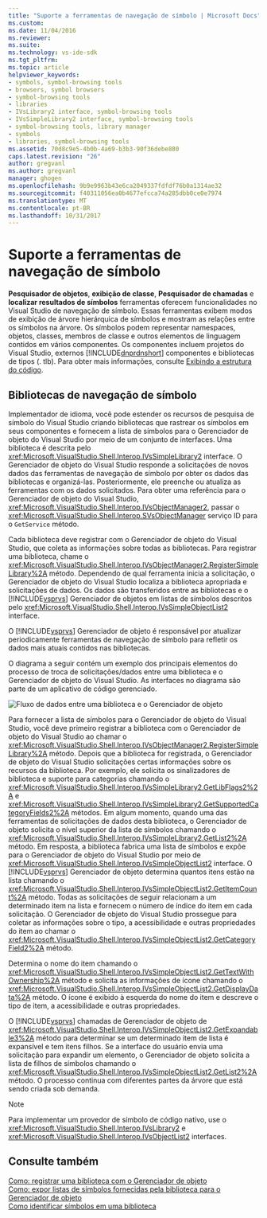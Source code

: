 ```yaml
---
title: "Suporte a ferramentas de navegação de símbolo | Microsoft Docs"
ms.custom: 
ms.date: 11/04/2016
ms.reviewer: 
ms.suite: 
ms.technology: vs-ide-sdk
ms.tgt_pltfrm: 
ms.topic: article
helpviewer_keywords:
- symbols, symbol-browsing tools
- browsers, symbol browsers
- symbol-browsing tools
- libraries
- IVsLibrary2 interface, symbol-browsing tools
- IVsSimpleLibrary2 interface, symbol-browsing tools
- symbol-browsing tools, library manager
- symbols
- libraries, symbol-browsing tools
ms.assetid: 70d8c9e5-4b0b-4a69-b3b3-90f36debe880
caps.latest.revision: "26"
author: gregvanl
ms.author: gregvanl
manager: ghogen
ms.openlocfilehash: 9b9e9963b43e6ca2049337fdfdf76b0a1314ae32
ms.sourcegitcommit: f40311056ea0b4677efcca74a285dbb0ce0e7974
ms.translationtype: MT
ms.contentlocale: pt-BR
ms.lasthandoff: 10/31/2017
---
```

# <a name="supporting-symbol-browsing-tools"></a>Suporte a ferramentas de navegação de símbolo
**Pesquisador de objetos**, **exibição de classe**, **Pesquisador de chamadas** e **localizar resultados de símbolos** ferramentas oferecem funcionalidades no Visual Studio de navegação de símbolo. Essas ferramentas exibem modos de exibição de árvore hierárquica de símbolos e mostram as relações entre os símbolos na árvore. Os símbolos podem representar namespaces, objetos, classes, membros de classe e outros elementos de linguagem contidos em vários componentes. Os componentes incluem projetos do Visual Studio, externos [!INCLUDE[dnprdnshort](../../code-quality/includes/dnprdnshort_md.md)] componentes e bibliotecas de tipos (. tlb). Para obter mais informações, consulte [Exibindo a estrutura do código](../../ide/viewing-the-structure-of-code.md).  
  
## <a name="symbol-browsing-libraries"></a>Bibliotecas de navegação de símbolo  
 Implementador de idioma, você pode estender os recursos de pesquisa de símbolo do Visual Studio criando bibliotecas que rastrear os símbolos em seus componentes e fornecem a lista de símbolos para o Gerenciador de objeto do Visual Studio por meio de um conjunto de interfaces. Uma biblioteca é descrita pelo <xref:Microsoft.VisualStudio.Shell.Interop.IVsSimpleLibrary2> interface. O Gerenciador de objeto do Visual Studio responde a solicitações de novos dados das ferramentas de navegação de símbolo por obter os dados das bibliotecas e organizá-las. Posteriormente, ele preenche ou atualiza as ferramentas com os dados solicitados. Para obter uma referência para o Gerenciador de objeto do Visual Studio, <xref:Microsoft.VisualStudio.Shell.Interop.IVsObjectManager2>, passar o <xref:Microsoft.VisualStudio.Shell.Interop.SVsObjectManager> serviço ID para o `GetService` método.  
  
 Cada biblioteca deve registrar com o Gerenciador de objeto do Visual Studio, que coleta as informações sobre todas as bibliotecas. Para registrar uma biblioteca, chame o <xref:Microsoft.VisualStudio.Shell.Interop.IVsObjectManager2.RegisterSimpleLibrary%2A> método. Dependendo de qual ferramenta inicia a solicitação, o Gerenciador de objeto do Visual Studio localiza a biblioteca apropriada e solicitações de dados. Os dados são transferidos entre as bibliotecas e o [!INCLUDE[vsprvs](../../code-quality/includes/vsprvs_md.md)] Gerenciador de objetos em listas de símbolos descritos pelo <xref:Microsoft.VisualStudio.Shell.Interop.IVsSimpleObjectList2> interface.  
  
 O [!INCLUDE[vsprvs](../../code-quality/includes/vsprvs_md.md)] Gerenciador de objeto é responsável por atualizar periodicamente ferramentas de navegação de símbolo para refletir os dados mais atuais contidos nas bibliotecas.  
  
 O diagrama a seguir contém um exemplo dos principais elementos do processo de troca de solicitações/dados entre uma biblioteca e o Gerenciador de objeto do Visual Studio. As interfaces no diagrama são parte de um aplicativo de código gerenciado.  
  
 ![Fluxo de dados entre uma biblioteca e o Gerenciador de objeto](../../extensibility/internals/media/callbrowserdiagram.gif "CallBrowserDiagram")  
  
 Para fornecer a lista de símbolos para o Gerenciador de objeto do Visual Studio, você deve primeiro registrar a biblioteca com o Gerenciador de objeto do Visual Studio ao chamar o <xref:Microsoft.VisualStudio.Shell.Interop.IVsObjectManager2.RegisterSimpleLibrary%2A> método. Depois que a biblioteca for registrada, o Gerenciador de objeto do Visual Studio solicitações certas informações sobre os recursos da biblioteca. Por exemplo, ele solicita os sinalizadores de biblioteca e suporte para categorias chamando o <xref:Microsoft.VisualStudio.Shell.Interop.IVsSimpleLibrary2.GetLibFlags2%2A> e <xref:Microsoft.VisualStudio.Shell.Interop.IVsSimpleLibrary2.GetSupportedCategoryFields2%2A> métodos. Em algum momento, quando uma das ferramentas de solicitações de dados desta biblioteca, o Gerenciador de objeto solicita o nível superior da lista de símbolos chamando o <xref:Microsoft.VisualStudio.Shell.Interop.IVsSimpleLibrary2.GetList2%2A> método. Em resposta, a biblioteca fabrica uma lista de símbolos e expõe para o Gerenciador de objeto do Visual Studio por meio de <xref:Microsoft.VisualStudio.Shell.Interop.IVsSimpleObjectList2> interface. O [!INCLUDE[vsprvs](../../code-quality/includes/vsprvs_md.md)] Gerenciador de objeto determina quantos itens estão na lista chamando o <xref:Microsoft.VisualStudio.Shell.Interop.IVsSimpleObjectList2.GetItemCount%2A> método. Todas as solicitações de seguir relacionam a um determinado item na lista e fornecem o número de índice do item em cada solicitação. O Gerenciador de objeto do Visual Studio prossegue para coletar as informações sobre o tipo, a acessibilidade e outras propriedades do item ao chamar o <xref:Microsoft.VisualStudio.Shell.Interop.IVsSimpleObjectList2.GetCategoryField2%2A> método.  
  
 Determina o nome do item chamando o <xref:Microsoft.VisualStudio.Shell.Interop.IVsSimpleObjectList2.GetTextWithOwnership%2A> método e solicita as informações de ícone chamando o <xref:Microsoft.VisualStudio.Shell.Interop.IVsSimpleObjectList2.GetDisplayData%2A> método. O ícone é exibido à esquerda do nome do item e descreve o tipo de item, a acessibilidade e outras propriedades.  
  
 O [!INCLUDE[vsprvs](../../code-quality/includes/vsprvs_md.md)] chamadas de Gerenciador de objeto de <xref:Microsoft.VisualStudio.Shell.Interop.IVsSimpleObjectList2.GetExpandable3%2A> método para determinar se um determinado item de lista é expansível e tem itens filhos. Se a interface do usuário envia uma solicitação para expandir um elemento, o Gerenciador de objeto solicita a lista de filhos de símbolos chamando o <xref:Microsoft.VisualStudio.Shell.Interop.IVsSimpleObjectList2.GetList2%2A> método. O processo continua com diferentes partes da árvore que está sendo criada sob demanda.  
  
> [!NOTE]
>  Para implementar um provedor de símbolo de código nativo, use o <xref:Microsoft.VisualStudio.Shell.Interop.IVsLibrary2> e <xref:Microsoft.VisualStudio.Shell.Interop.IVsObjectList2> interfaces.  
  
## <a name="see-also"></a>Consulte também  
 [Como: registrar uma biblioteca com o Gerenciador de objeto](../../extensibility/internals/how-to-register-a-library-with-the-object-manager.md)   
 [Como: expor listas de símbolos fornecidas pela biblioteca para o Gerenciador de objeto](../../extensibility/internals/how-to-expose-lists-of-symbols-provided-by-the-library-to-the-object-manager.md)   
 [Como identificar símbolos em uma biblioteca](../../extensibility/internals/how-to-identify-symbols-in-a-library.md)